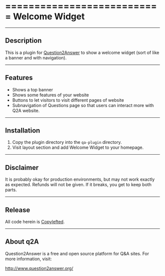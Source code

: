===========================
Welcome Widget
===========================
-----------
Description
-----------
This is a plugin for [Question2Answer][Q2A] to show a welcome widget (sort of like a banner and with navigation).

--------
Features
--------
- Shows a top banner
- Shows some features of your website
- Buttons to let visitors to visit different pages of website 
- Subnavigation of Questions page so that users can interact more with Q2A website.

----------
Installation
----------
 1. Copy the plugin directory into the `qa-plugin` directory.
 1. Visit layout section and add Welcome Widget to your homepage.

----------
Disclaimer
----------
It is probably okay for production environments, but may not work exactly as expected.  Refunds will not be given.  If it breaks, you get to keep both parts.

-------
Release
-------
All code herein is [Copylefted][copylefted].

---------
About q2A
---------
Question2Answer is a free and open source platform for Q&A sites. For more information, visit:

http://www.question2answer.org/

[copylefted]: http://en.wikipedia.org/wiki/Copyleft
[Q2A]: http://www.question2answer.com
